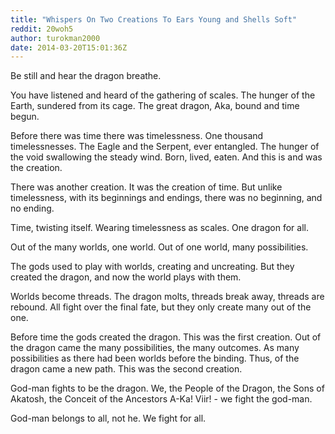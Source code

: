 ```yaml
---
title: "Whispers On Two Creations To Ears Young and Shells Soft"
reddit: 20woh5
author: turokman2000
date: 2014-03-20T15:01:36Z
---
```


Be still and hear the dragon breathe.

You have listened and heard of the gathering of scales.  The hunger of the Earth, sundered from its cage.  The great dragon, Aka, bound and time begun.

Before there was time there was timelessness.  One thousand timelessnesses.  The Eagle and the Serpent, ever entangled.  The hunger of the void swallowing the steady wind.  Born, lived, eaten.  And this is and was the creation.

There was another creation.  It was the creation of time.  But unlike timelessness, with its beginnings and endings, there was no beginning, and no ending.

Time, twisting itself.
Wearing timelessness as scales.
One dragon for all.

Out of the many worlds, one world.  Out of one world, many possibilities.

The gods used to play with worlds, creating and uncreating.  But they created the dragon, and now the world plays with them.

Worlds become threads.  The dragon molts, threads break away, threads are rebound.  All fight over the final fate, but they only create many out of the one.

Before time the gods created the dragon.  This was the first creation.  Out of the dragon came the many possibilities, the many outcomes.  As many possibilities as there had been worlds before the binding.  Thus, of the dragon came a new path.  This was the second creation.

God-man fights to be the dragon.  We, the People of the Dragon, the Sons of Akatosh, the Conceit of the Ancestors A-Ka! Viir! - we fight the god-man.

God-man belongs to all, not he.  We fight for all.
